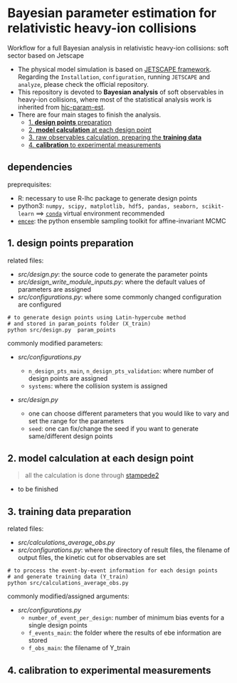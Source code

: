 # Bayesian parameter estimation for relativistic heavy-ion collisions

Workflow for a full Bayesian analysis in relativistic heavy-ion collisions: soft sector based on Jetscape
- The physical model simulation is based on [JETSCAPE framework](https://arxiv.org/abs/1903.07706). Regarding the `Installation`, `configuration`, running `JETSCAPE` and `analyze`, please check the official repository.
- This repository is devoted to **Bayesian analysis** of soft observables in heavy-ion collisions, where most of the statistical analysis work is inherited from [hic-param-est](http://qcd.phy.duke.edu/hic-param-est/). 
- There are four main stages to finish the analysis.
    - [1. **design points** preparation](#1-design-points-preparation)
    - [2. **model calculation** at each design point](#2-model-calculation-at-each-design-point)
    - [3. raw observables calculation, preparing the **training data**](#3-training-data-preparation)
    - [4. **calibration** to experimental measurements](#4-calibration-to-experimental-measurements)


## dependencies
preprequisites:
-  R: necessary to use R-lhc package to generate design points
- python3: `numpy, scipy, matplotlib, hdf5, pandas, seaborn, scikit-learn` ==> [`conda`](https://docs.conda.io/en/latest/miniconda.html) virtual environment recommended
- [`emcee`](https://emcee.readthedocs.io/en/stable/): the python ensemble sampling toolkit for affine-invariant MCMC  

## 1. design points preparation
related files: 
- *src/design.py*: the source code to generate the parameter points
- *src/design_write_module_inputs.py*: where the default values of parameters are assigned
- *src/configurations.py*: where some commonly changed configuration are configured

```
# to generate design points using Latin-hypercube method 
# and stored in param_points folder (X_train)
python src/design.py  param_points
```

commonly modified parameters:
- *src/configurations.py*
    - `n_design_pts_main`, `n_design_pts_validation`: where number of design points are assigned
    - `systems`: where the collision system is assigned

- *src/design.py*
    - one can choose different parameters that you would like to vary and set the range for the parameters
    - `seed`: one can fix/change the seed if you want to generate same/different design points


## 2. model calculation at each design point
> all the calculation is done through [stampede2](https://portal.tacc.utexas.edu/user-guides/stampede2)

- to be finished


## 3. training data preparation
related files:
- *src/calculations_average_obs.py*
- *src/configurations.py*: where the directory of result files, the filename of output files, the kinetic cut for observables are set

```
# to process the event-by-event information for each design points 
# and generate training data (Y_train)
python src/calculations_average_obs.py 
```
commonly modified/assigned arguments:
- *src/configurations.py*
    - `number_of_event_per_design`: number of minimum bias events for a single design points
    - `f_events_main`: the folder where the results of ebe information are stored 
    - `f_obs_main`: the filename of Y_train


## 4. calibration to experimental measurements


